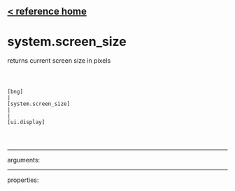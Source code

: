 [< reference home](ceammc_lib.html)
---

# system.screen_size


returns current screen size in pixels

```



[bng]
|
[system.screen_size]
|
|
[ui.display]


            
```

---
arguments:


---
properties:


